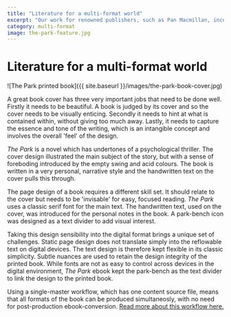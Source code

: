 ```yaml
---
title: "Literature for a multi-format world"
excerpt: "Our work for renowned publishers, such as Pan Macmillan, incorporates a balance of technology and design. The age-old craft of creating a beautiful printed book is translated into digital media."
category: multi-format
image: the-park-feature.jpg
---
```


# Literature for a multi-format world

![The Park printed book]({{ site.baseurl }}/images/the-park-book-cover.jpg)

A great book cover has three very important jobs that need to be done well. Firstly it needs to be beautiful. A book is judged by its cover and so the cover needs to be visually enticing. Secondly it needs to hint at what is contained within, without giving too much away. Lastly, it needs to capture the essence and tone of the writing, which is an intangible concept and involves the overall 'feel' of the design.

*The Park* is a novel which has undertones of a psychological thriller. The cover design illustrated the main subject of the story, but with a sense of foreboding introduced by the empty swing and acid colours. The book is written in a very personal, narrative style and the handwritten text on the cover pulls this through.

The page design of a book requires a different skill set. It should relate to the cover but needs to be 'invisable' for easy, focused reading. *The Park* uses a classic serif font for the main text. The handwritten text, used on the cover, was introduced for the personal notes in the book. A park-bench icon was designed as a text divider to add visual interest.

Taking this design sensibility into the digital format brings a unique set of challenges. Static page design does not translate simply into the reflowable text on digital devices. The text design is therefore kept flexible in its classic simplicity. Subtle nuances are used to retain the design integrity of the printed book. While fonts are not as easy to control across devices in the digital environment, *The Park* ebook kept the park-bench as the text divider to link the design to the printed book.

Using a single-master workflow, which has one content source file, means that all formats of the book can be produced simultaneosly, with no need for post-production ebook-conversion. [Read more about this workflow here.]({{site.baseurl}}/thinking/2017/05/15/i-love-you-indesign-but/)






